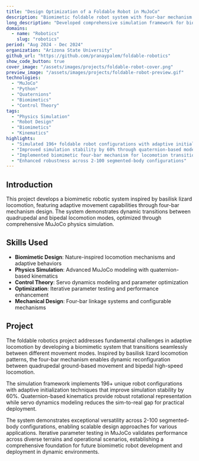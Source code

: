 ```yaml
---
title: "Design Optimization of a Foldable Robot in MuJoCo"
description: "Biomimetic foldable robot system with four-bar mechanism design for adaptive quadrupedal/bipedal locomotion"
long_description: "Developed comprehensive simulation framework for biomimetic foldable robot configurations in MuJoCo inspired by basilisk lizard locomotion, implementing quaternion-based kinematics, servo dynamics modeling, and adaptive initialization techniques to improve simulation stability by 60%."
domains:
  - name: "Robotics"
    slug: "robotics"
period: "Aug 2024 - Dec 2024"
organization: "Arizona State University"
github_url: "https://github.com/pranaypalem/foldable-robotics"
show_code_button: true
cover_image: "/assets/images/projects/foldable-robot-cover.png"
preview_image: "/assets/images/projects/foldable-robot-preview.gif"
technologies:
  - "MuJoCo"
  - "Python"
  - "Quaternions"
  - "Biomimetics"
  - "Control Theory"
tags:
  - "Physics Simulation"
  - "Robot Design"
  - "Biomimetics"
  - "Kinematics"
highlights:
  - "Simulated 196+ foldable robot configurations with adaptive initialization"
  - "Improved simulation stability by 60% through quaternion-based modeling"
  - "Implemented biomimetic four-bar mechanism for locomotion transitions"
  - "Enhanced robustness across 2-100 segmented-body configurations"
---
```


## Introduction

This project develops a biomimetic robotic system inspired by basilisk lizard locomotion, featuring adaptive movement capabilities through four-bar mechanism design. The system demonstrates dynamic transitions between quadrupedal and bipedal locomotion modes, optimized through comprehensive MuJoCo physics simulation.

## Skills Used

- **Biomimetic Design**: Nature-inspired locomotion mechanisms and adaptive behaviors
- **Physics Simulation**: Advanced MuJoCo modeling with quaternion-based kinematics
- **Control Theory**: Servo dynamics modeling and parameter optimization
- **Optimization**: Iterative parameter testing and performance enhancement
- **Mechanical Design**: Four-bar linkage systems and configurable mechanisms

## Project

The foldable robotics project addresses fundamental challenges in adaptive locomotion by developing a biomimetic system that transitions seamlessly between different movement modes. Inspired by basilisk lizard locomotion patterns, the four-bar mechanism enables dynamic reconfiguration between quadrupedal ground-based movement and bipedal high-speed locomotion.

The simulation framework implements 196+ unique robot configurations with adaptive initialization techniques that improve simulation stability by 60%. Quaternion-based kinematics provide robust rotational representation while servo dynamics modeling reduces the sim-to-real gap for practical deployment.

The system demonstrates exceptional versatility across 2-100 segmented-body configurations, enabling scalable design approaches for various applications. Iterative parameter testing in MuJoCo validates performance across diverse terrains and operational scenarios, establishing a comprehensive foundation for future biomimetic robot development and deployment in dynamic environments.